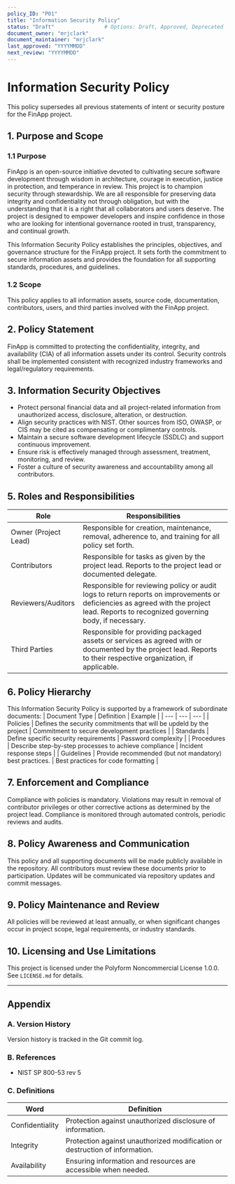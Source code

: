 ```yaml
---
policy_ID: "P01"
title: "Information Security Policy"
status: "Draft"                # Options: Draft, Approved, Deprecated
document_owner: "mrjclark"
document_maintainer: "mrjclark"
last_approved: "YYYYMMDD"
next_review: "YYYYMMDD"
---
```


# Information Security Policy
This policy supersedes all previous statements of intent or security posture for the FinApp project.

## 1. Purpose and Scope

### 1.1 Purpose
FinApp is an open-source initiative devoted to cultivating secure software development through wisdom in architecture, courage in execution, justice in protection, and temperance in review. This project is to champion security through stewardship. We are all responsible for preserving data integrity and confidentiality not through obligation, but with the understanding that it is a right that all collaborators and users deserve. The project is designed to empower developers and inspire confidence in those who are looking for intentional governance rooted in trust, transparency, and continual growth.

This Information Security Policy establishes the principles, objectives, and governance structure for the FinApp project. It sets forth the commitment to secure information assets and provides the foundation for all supporting standards, procedures, and guidelines.

### 1.2 Scope
This policy applies to all information assets, source code, documentation, contributors, users, and third parties involved with the FinApp project.

## 2. Policy Statement
FinApp is committed to protecting the confidentiality, integrity, and availability (CIA) of all information assets under its control. Security controls shall be implemented consistent with recognized industry frameworks and legal/regulatory requirements.

## 3. Information Security Objectives
- Protect personal financial data and all project-related information from unauthorized access, disclosure, alteration, or destruction.
- Align security practices with NIST. Other sources from ISO, OWASP, or CIS may be cited as compensating or complimentary controls.
- Maintain a secure software development lifecycle (SSDLC) and support continuous improvement.
- Ensure risk is effectively managed through assessment, treatment, monitoring, and review.
- Foster a culture of security awareness and accountability among all contributors.

## 5. Roles and Responsibilities
| Role | Responsibilities |
| --- | --- |
| Owner (Project Lead) | Responsible for creation, maintenance, removal, adherence to, and training for all policy set forth. |
| Contributors | Responsible for tasks as given by the project lead. Reports to the project lead or documented delegate. |
| Reviewers/Auditors | Responsible for reviewing policy or audit logs to return reports on improvements or deficiencies as agreed with the project lead. Reports to recognized governing body, if necessary. |
| Third Parties | Responsible for providing packaged assets or services as agreed with or documented by the project lead. Reports to their respective organization, if applicable. |

## 6. Policy Hierarchy
This Information Security Policy is supported by a framework of subordinate documents:
| Document Type | Definition | Example |
| --- | --- | --- |
| Policies | Defines the security commitments that will be updeld by the project | Commitment to secure development practices |
| Standards | Define specific security requirements | Password complexity |
| Procedures | Describe step-by-step processes to achieve compliance | Incident response steps |
| Guidelines | Provide recommended (but not mandatory) best practices. | Best practices for code formatting | 

## 7. Enforcement and Compliance
Compliance with policies is mandatory. Violations may result in removal of contributor privileges or other corrective actions as determined by the project lead. Compliance is monitored through automated controls, periodic reviews and audits.

## 8. Policy Awareness and Communication
This policy and all supporting documents will be made publicly available in the repository. All contributors must review these documents prior to participation. Updates will be communicated via repository updates and commit messages.

## 9. Policy Maintenance and Review
All policies will be reviewed at least annually, or when significant changes occur in project scope, legal requirements, or industry standards.

## 10. Licensing and Use Limitations
This project is licensed under the Polyform Noncommercial License 1.0.0. See `LICENSE.md` for details.

---

## Appendix

### A. Version History
Version history is tracked in the Git commit log.

### B. References
- NIST SP 800-53 rev 5

### C. Definitions
| Word | Definition |
| --- | --- |
| Confidentiality | Protection against unauthorized disclosure of information. |
| Integrity | Protection against unauthorized modification or destruction of information. |
| Availability | Ensuring information and resources are accessible when needed. |
